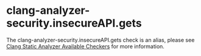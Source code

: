 # clang-analyzer-security.insecureAPI.gets

The clang-analyzer-security.insecureAPI.gets check is an alias, please
see [Clang Static Analyzer Available
Checkers](https://clang.llvm.org/docs/analyzer/checkers.html#security-insecureapi-gets)
for more information.
